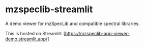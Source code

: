 # mzspeclib-streamlit

A demo viewer for mzSpecLib and compatible spectral libraries. 

This is hosted on Streamlit: [https://mzspeclib-app-viewer-demo.streamlit.app/]
